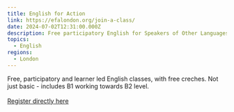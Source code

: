 ```yaml
---
title: English for Action
link: https://efalondon.org/join-a-class/
date: 2024-07-02T12:31:00.000Z
description: Free participatory English for Speakers of Other Languages (ESOL) courses
topics:
  - English
regions:
  - London
---
```

Free, participatory and learner led English classes, with free creches. Not just basic - includes B1 working towards B2 level. \
\
[Register directly here](https://docs.google.com/forms/d/e/1FAIpQLSeiHb3RdcwvfvxhuynPod7wxUvh0sPTVMCB6v3syTfzmiP5JA/viewform)
